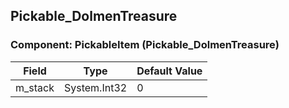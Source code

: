 ## Pickable_DolmenTreasure

### Component: PickableItem (Pickable_DolmenTreasure)

|Field|Type|Default Value|
|-----|----|-------------|
|m_stack|System.Int32|0|

